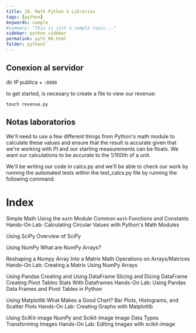 ```yaml
---
title: 20. Math Python & Libraries
tags: [python]
keywords: sample
#summary: "This is just a sample topic..."
sidebar: python_sidebar
permalink: pyth_00.html
folder: python2
---
```



## Conexion al servidor 

dir IP publica + ```:8080```


to get started, is necesary to create a file to view our revenue:
```
touch revenue.py
```

## Notas laboratorios

We'll need to use a few different things from Python's math module to calculate these values and ensure that the result is accurate given that we're working with PI and our starting measurements can be floats. We want our calculations to be accurate to the 1/100th of a unit.

We'll be writing our code in calcs.py and we'll be able to check our work by running the automated tests within the test_calcs.py file by running the following command:



# Index

Simple Math Using the `math` Module
 Common `math` Functions and Constants
 Hands-On Lab: Calculating Circular Values with Python's Math Modules

Using SciPy
 Overview of SciPy

Using NumPy
What are NumPy Arrays?


Reshaping a Numpy Array Into a Matrix
Math Operations on Arrays/Matrices
Hands-On Lab: Creating a Matrix Using NumPy Arrays

Using Pandas
Creating and Using DataFrame
Slicing and Dicing DataFrame
Creating Pivot Tables
Stats With Dataframes
Hands-On Lab: Using Pandas Data Frames and Pivot Tables in Python

Using Matplotlib
What Makes a Good Chart?
Bar Plots, Histograms, and Scatter Plots
Hands-On Lab: Creating Graphs with Matplotlib

Using SciKit-image
NumPy and Scikit-Image
Image Data Types
Transforming Images
Hands-On Lab: Editing Images with scikit-image


